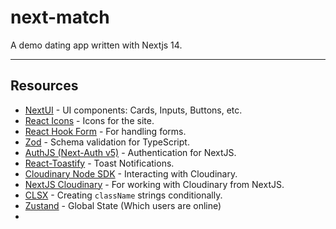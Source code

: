 # next-match

A demo dating app written with Nextjs 14.


---

## Resources

- [NextUI](https://nextui.org/docs/guide/introduction) - UI components: Cards, Inputs, Buttons, etc.
- [React Icons](https://react-icons.github.io/react-icons/) - Icons for the site.
- [React Hook Form](https://react-hook-form.com/) - For handling forms.
- [Zod](https://zod.dev/) - Schema validation for TypeScript.
- [AuthJS (Next-Auth v5)](https://authjs.dev/getting-started/installation?framework=next.js) - Authentication for NextJS.
- [React-Toastify](https://www.npmjs.com/package/react-toastify) - Toast Notifications.
- [Cloudinary Node SDK](https://www.npmjs.com/package/cloudinary) - Interacting with Cloudinary.
- [NextJS Cloudinary](https://www.npmjs.com/package/next-cloudinary) - For working with Cloudinary from NextJS.
- [CLSX](https://github.com/lukeed/clsx#readme) - Creating `className` strings conditionally.
- [Zustand](https://docs.pmnd.rs/zustand/getting-started/introduction) - Global State (Which users are online)
- 